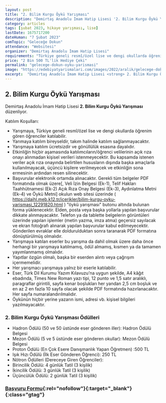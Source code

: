```yaml
---
layout: post
title: "2. Bilim Kurgu Öykü Yarışması"
description: "Demirtaş Anadolu İmam Hatip Lisesi '2. Bilim Kurgu Öykü Yarışması' düzenliyor."
category: articles
tags: [şubat 2023, hikaye yarışması, lise]
lastDate: 1675717200
dateHuman: "7 Şubat 2023"
comTopic: "Geleceğe Dokun"
attendance: "Websitesi"
organizer: "Demirtaş Anadolu İmam Hatip Lisesi"
requirements: "Türkiye geneli resmî/özel lise ve dengi okullarda öğrenim gören öğrenciler katılabilir."
price: "2 Bin 500 TL'lik Hediye Çeki"
permalink: "gelecege-dokun-oyku-yarismasi"
image: "https://edebiyatyarismalari.com/images/2022/aralik/gelecege-dokun-oyku-yarismasi.jpg"
excerpt:  "Demirtaş Anadolu İmam Hatip Lisesi <strong> 2. Bilim Kurgu Öykü Yarışması </strong> düzenliyor."
---
```


## 2. Bilim Kurgu Öykü Yarışması
Demirtaş Anadolu İmam Hatip Lisesi **2. Bilim Kurgu Öykü Yarışması** düzenliyor.  

Katılım Koşulları:
- Yarışmaya, Türkiye geneli resmî/özel lise ve dengi okullarda öğrenim gören öğrenciler katılabilir.
- Yarımaya katılım bireyseldir, takım halinde katılım sağlanmayacaktır.
- Yarışmaya katılım ücretsizdir ve gönüllülük esasına dayalıdır.
- Etkinliğin hiçbir aşamasında katılımcıların/öğrenci velilerinin açık rıza onayı alınmadan kişisel verileri istenmeyecektir. Bu kapsamda istenen veriler açık rıza onayında belirtilen hususların dışında başka amaçlarla kullanılmayacak, üçüncü kişilere verilmeyecek ve etkinliğin sona ermesinin ardından resen silinecektir.
- Başvurular elektronik ortamda alınacaktır. Gerekli tüm belgeler PDF formatında olmak üzere[, Veli İzin Belgesi (Ek-1), Telif Hakları Taahhütnamesi (Ek-2) Açık Rıza Onay Belgesi (Ek-3), Aydınlatma Metni (Ek-4) ve Öykü Metni] okulun web sitesi üzerinde ( https://daihl.meb.k12.tr/icerikler/bilim-kurgu-oyku-yarismasi_12291820.html ) "öykü
yarışması" butonu altında bulunan forma yüklenecektir. Elden, posta veya başka yollarla yapılan başvurular dikkate alınmayacaktır. Telefon ya da tablette belgelerin görüntüleri üzerinde yapılan işlemler (metin yazma, imza atma) geçersiz sayılacak ve ekran fotoğrafı alınarak yapılan başvurular kabul edilmeyecektir. Gönderilen evraklar elle
doldurulduktan sonra taranarak PDF formatına dönüştürülmüş olmalıdır.
- Yarışmaya katılan eserler bu yarışma da dahil olmak üzere daha önce herhangi bir yarışmaya katılmamış, ödül almamış, kısmen ya da tamamen yayımlanmamış olmalıdır.
- Yapıtlar özgün olmalı, başka bir eserden alıntı veya çağrışım içermemelidir.
- Her yarışmacı yarışmaya yalnız bir eserle katılabilir.
- Eser, Türk Dil Kurumu Yazım Kılavuzu’na uygun şekilde, A4 kâğıt ebadında, Times New Roman yazı tipi, 12 punto ve 1,5 satır aralıklı, paragraflar girintili, sayfa kenar boşlukları her yandan 2,5 cm boşluk ve en az 2 en fazla 10 sayfa olacak şekilde PDF formatında hazırlanacaktır. Her sayfa numaralandırılmalıdır.
- Öykünün hiçbir yerine yazarın ismi, adresi vb. kişisel bilgileri yazılmayacaktır.


### 2. Bilim Kurgu Öykü Yarışması Ödülleri
- Hadron Ödülü (50 ve 50 üstünde eser gönderen iller): Hadron Ödülü Belgesi
- Mezon Ödülü (5 ve 5 üstünde eser gönderen okullar): Mezon Ödülü Belgesi
- Proton Ödülü (En Çok Esere Danışmanlık Yapan Öğretmen) :500 TL
- Işık Hızı Ödülü (İlk Eser Gönderen Öğrenci): 250 TL
- Nötron Ödülleri (Dereceye Giren Öğrenciler):
- Birincilik Ödülü: 4 günlük Tatil (3 kişilik)
- İkincilik Ödülü: 3 günlük Tatil (3 kişilik)
- Üçüncülük Ödülü: 2 günlük Tatil (3 kişilik) 


### [Başvuru Formu](https://docs.google.com/forms/d/e/1FAIpQLSceTvsKpLs-thWyBrYNZvd5P7QYT9jtFdGOasFF32HL5q6-Kg/viewform/?ref=edebiyatyarismalari.com){:rel="nofollow"}{:target="_blank"}{:class="gtag"}